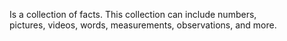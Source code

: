 Is a collection of facts. This collection can include numbers, pictures, videos, words, measurements, observations, and more.

